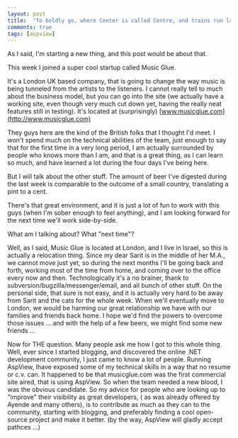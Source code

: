 ```yaml
---
layout: post
title:  "To boldly go, where Center is called Centre, and trains run late but will get you anywhere"
comments: true
tags: [aspview]
---
```



As I said, I'm starting a new thing, and this post would be about that.

This week I joined a super cool startup called Music Glue. 

It's a London UK based company, that is going to change the way music is being tunneled from the artists to the listeners. I cannot really tell to much about the business model, but you can go into the site (we actually have a working site, even though very much cut down yet, having the really neat features still in testing). It's located at (surprisingly) [www.musicglue.com](http://www.musicglue.com)

They guys here are the kind of the British folks that I thought I'd meet. I won't spend much on the technical abilities of the team, just enough to say that for the first time in a very long period, I am actually surrounded by people who knows more than I am, and that is a great thing, as I can learn so much, and have learned a lot during the four days I've being here.

But I will talk about the other stuff. The amount of beer I've digested during the last week is comparable to the outcome of a small country, translating a pint to a cent.

There's that great environment, and it is just a lot of fun to work with this guys (when I'm sober enough to feel anything), and I am looking forward for the next time we'll work side-by-side.



What am I talking about? What "next time"?

Well, as I said, Music Glue is located at London, and I live in Israel, so this is actually a relocation thing. Since my dear Sarit is in the middle of her M.A., we cannot move just yet, so during the next months I'll be going back and forth, working most of the time from home, and coming over to the office every now and then. Technologically it's a no brainer, thank to subversion/bugzilla/messenger/email, and all bunch of other stuff. On the personal side, that sure is not easy, and it is actually very hard to be away from Sarit and the cats for the whole week. When we'll eventually move to London, we would be harming our great relationship we have with our families and friends back home. I hope we'd find the powers to overcome those issues ... and with the help of a few beers, we might find some new friends ...



Now for THE question. Many people ask me how I got to this whole thing. Well, ever since I started blogging, and discovered the online .NET development community, I just came to know a lot of people. Running AspView, Ihave exposed some of my technical skills in a way that no resume or c.v. can. It happened to be that musicglue.com was the first commercial site aired, that is using AspView. So when the team needed a new blood, I was the obvious candidate. So my advice for people who are looking up to "improve" their visibility as great developers, ( as was already offered by Ayende and many others), is to contribute as much as they can to the community, starting with blogging, and preferably finding a cool open-source project and make it better. (by the way, AspView will gladly accept pathces ...)

